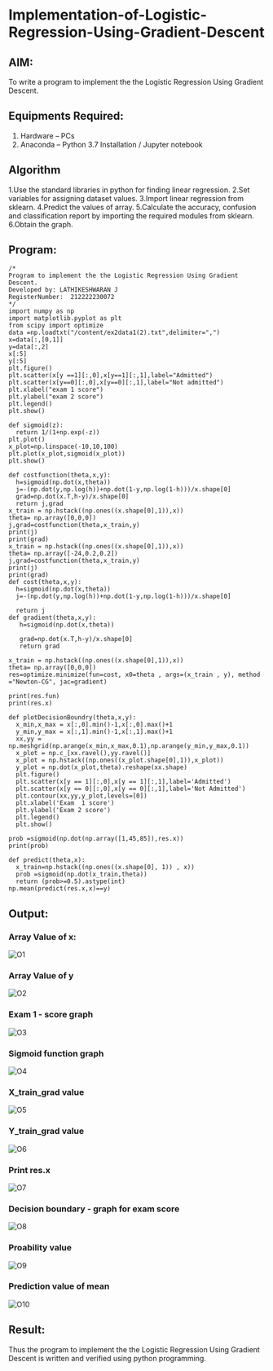 # Implementation-of-Logistic-Regression-Using-Gradient-Descent

## AIM:
To write a program to implement the the Logistic Regression Using Gradient Descent.

## Equipments Required:
1. Hardware – PCs
2. Anaconda – Python 3.7 Installation / Jupyter notebook

## Algorithm
 1.Use the standard libraries in python for finding linear regression.
 2.Set variables for assigning dataset values. 
 3.Import linear regression from sklearn. 
 4.Predict the values of array.
 5.Calculate the accuracy, confusion and classification report by importing the required modules from sklearn.
 6.Obtain the graph.
## Program:
```
/*
Program to implement the the Logistic Regression Using Gradient Descent.
Developed by: LATHIKESHWARAN J
RegisterNumber:  212222230072
*/
import numpy as np
import matplotlib.pyplot as plt
from scipy import optimize
data =np.loadtxt("/content/ex2data1(2).txt",delimiter=",")
x=data[:,[0,1]]
y=data[:,2]
x[:5]
y[:5]
plt.figure()
plt.scatter(x[y ==1][:,0],x[y==1][:,1],label="Admitted")
plt.scatter(x[y==0][:,0],x[y==0][:,1],label="Not admitted")
plt.xlabel("exam 1 score")
plt.ylabel("exam 2 score")
plt.legend()
plt.show()

def sigmoid(z):
  return 1/(1+np.exp(-z))
plt.plot()
x_plot=np.linspace(-10,10,100)
plt.plot(x_plot,sigmoid(x_plot))
plt.show()

def costfunction(theta,x,y):
  h=sigmoid(np.dot(x,theta))
  j=-(np.dot(y,np.log(h))+np.dot(1-y,np.log(1-h)))/x.shape[0]
  grad=np.dot(x.T,h-y)/x.shape[0]
  return j,grad
x_train = np.hstack((np.ones((x.shape[0],1)),x))
theta= np.array([0,0,0])
j,grad=costfunction(theta,x_train,y)
print(j)
print(grad)
x_train = np.hstack((np.ones((x.shape[0],1)),x))
theta= np.array([-24,0.2,0.2])
j,grad=costfunction(theta,x_train,y)
print(j)
print(grad)
def cost(theta,x,y):
  h=sigmoid(np.dot(x,theta))
  j=-(np.dot(y,np.log(h))+np.dot(1-y,np.log(1-h)))/x.shape[0]

  return j
def gradient(theta,x,y):
   h=sigmoid(np.dot(x,theta))
  
   grad=np.dot(x.T,h-y)/x.shape[0]
   return grad  
   
x_train = np.hstack((np.ones((x.shape[0],1)),x))
theta= np.array([0,0,0])
res=optimize.minimize(fun=cost, x0=theta , args=(x_train , y), method ="Newton-CG", jac=gradient)

print(res.fun)
print(res.x)
  
def plotDecisionBoundry(theta,x,y):
  x_min,x_max = x[:,0].min()-1,x[:,0].max()+1
  y_min,y_max = x[:,1].min()-1,x[:,1].max()+1
  xx,yy = np.meshgrid(np.arange(x_min,x_max,0.1),np.arange(y_min,y_max,0.1))
  x_plot = np.c_[xx.ravel(),yy.ravel()]
  x_plot = np.hstack((np.ones((x_plot.shape[0],1)),x_plot))
  y_plot = np.dot(x_plot,theta).reshape(xx.shape)
  plt.figure()
  plt.scatter(x[y == 1][:,0],x[y == 1][:,1],label='Admitted')
  plt.scatter(x[y == 0][:,0],x[y == 0][:,1],label='Not Admitted')
  plt.contour(xx,yy,y_plot,levels=[0])
  plt.xlabel('Exam  1 score')
  plt.ylabel('Exam 2 score')
  plt.legend()
  plt.show()
  
prob =sigmoid(np.dot(np.array([1,45,85]),res.x))
print(prob)

def predict(theta,x):
  x_train=np.hstack((np.ones((x.shape[0], 1)) , x))
  prob =sigmoid(np.dot(x_train,theta))
  return (prob>=0.5).astype(int)
np.mean(predict(res.x,x)==y)  

```

## Output:
### Array Value of x:
![O1](https://github.com/LATHIKESHWARAN/-Implementation-of-Logistic-Regression-Using-Gradient-Descent/assets/119393556/3899ecfa-033b-445b-9e6a-38559424cfcb)
### Array Value of y
![O2](https://github.com/LATHIKESHWARAN/-Implementation-of-Logistic-Regression-Using-Gradient-Descent/assets/119393556/29ed5888-f261-4554-81a4-f9ba8d036161)
### Exam 1 - score graph
![O3](https://github.com/LATHIKESHWARAN/-Implementation-of-Logistic-Regression-Using-Gradient-Descent/assets/119393556/61b318aa-85b8-444f-856b-70fa9c4d9450)
### Sigmoid function graph
![O4](https://github.com/LATHIKESHWARAN/-Implementation-of-Logistic-Regression-Using-Gradient-Descent/assets/119393556/d830844b-4264-4735-99ae-0032a3bd92bf)
### X_train_grad value
![O5](https://github.com/LATHIKESHWARAN/-Implementation-of-Logistic-Regression-Using-Gradient-Descent/assets/119393556/49360f8b-fc70-40cf-a05d-e81e15551e51)
### Y_train_grad value
![O6](https://github.com/LATHIKESHWARAN/-Implementation-of-Logistic-Regression-Using-Gradient-Descent/assets/119393556/c09d746a-fd08-403e-a6e1-b7999ddcc3c1)
### Print res.x
![O7](https://github.com/LATHIKESHWARAN/-Implementation-of-Logistic-Regression-Using-Gradient-Descent/assets/119393556/4478f33c-9101-4ca8-9d8f-6fc8a51372aa)
### Decision boundary - graph for exam score
![O8](https://github.com/LATHIKESHWARAN/-Implementation-of-Logistic-Regression-Using-Gradient-Descent/assets/119393556/a4e18186-8d46-401c-860e-b49704b1e585)
### Proability value
![O9](https://github.com/LATHIKESHWARAN/-Implementation-of-Logistic-Regression-Using-Gradient-Descent/assets/119393556/cf07a3f6-7461-4c35-afab-b5c3a091572e)
### Prediction value of mean
![O10](https://github.com/LATHIKESHWARAN/-Implementation-of-Logistic-Regression-Using-Gradient-Descent/assets/119393556/48b2d08b-7638-424d-820c-c34b34f1f63d)



## Result:
Thus the program to implement the the Logistic Regression Using Gradient Descent is written and verified using python programming.

